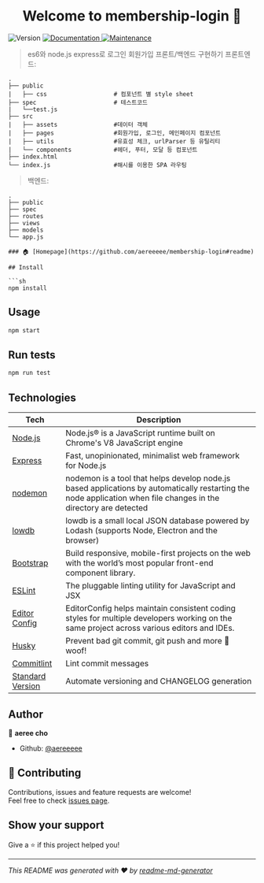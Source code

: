 <h1 align="center">Welcome to membership-login 👋</h1>
<p>
  <img alt="Version" src="https://img.shields.io/badge/version-1.0.0-blue.svg?cacheSeconds=2592000" />
  <a href="https://github.com/aereeeee/membership-login#readme">
    <img alt="Documentation" src="https://img.shields.io/badge/documentation-yes-brightgreen.svg" target="_blank" />
  </a>
  <a href="https://github.com/aereeeee/membership-login/graphs/commit-activity">
    <img alt="Maintenance" src="https://img.shields.io/badge/Maintained%3F-yes-green.svg" target="_blank" />
  </a>
</p>

> es6와 node.js express로 로그인 회원가입 프론트/백엔드 구현하기
> 프론트엔드:
```
.
├── public
|   ├── css                   # 컴포넌트 별 style sheet
├── spec                      # 테스트코드
|   └──test.js                
├── src
|   ├── assets                #데이터 객체
|   ├── pages                 #회원가입, 로그인, 메인페이지 컴포넌트
|   ├── utils                 #유효성 체크, urlParser 등 유틸리티
|   └── components            #헤더, 푸터, 모달 등 컴포넌트
├── index.html
└── index.js                  #해시를 이용한 SPA 라우팅
```
> 백엔드: 
```
.
├── public
├── spec
├── routes
├── views
├── models
└── app.js

### 🏠 [Homepage](https://github.com/aereeeee/membership-login#readme)

## Install

```sh
npm install
```

## Usage

```sh
npm start
```

## Run tests

```sh
npm run test
```

## Technologies

| **Tech** | **Description** |
|----------|-------|
| [Node.js](https://nodejs.org/ko/) | Node.js® is a JavaScript runtime built on Chrome's V8 JavaScript engine |
| [Express](https://expressjs.com/) | Fast, unopinionated, minimalist web framework for Node.js |
| [nodemon](https://www.npmjs.com/package/nodemon) | nodemon is a tool that helps develop node.js based applications by automatically restarting the node application when file changes in the directory are detected |
| [lowdb](https://github.com/typicode/lowdb) | lowdb is a small local JSON database powered by Lodash (supports Node, Electron and the browser) |
| [Bootstrap](https://getbootstrap.com/) | Build responsive, mobile-first projects on the web with the world’s most popular front-end component library. |
| [ESLint](https://eslint.org/) | The pluggable linting utility for JavaScript and JSX |
| [Editor Config](https://editorconfig.org) | EditorConfig helps maintain consistent coding styles for multiple developers working on the same project across various editors and IDEs. |
| [Husky](https://github.com/typicode/husky) | Prevent bad git commit, git push and more 🐶 woof! |
| [Commitlint](https://commitlint.js.org) | Lint commit messages |
| [Standard Version](https://github.com/conventional-changelog/standard-version) | Automate versioning and CHANGELOG generation |


## Author

👤 **aeree cho**

* Github: [@aereeeee](https://github.com/aereeeee)

## 🤝 Contributing

Contributions, issues and feature requests are welcome!<br />Feel free to check [issues page](https://github.com/aereeeee/membership-login/issues).

## Show your support

Give a ⭐️ if this project helped you!

***
_This README was generated with ❤️ by [readme-md-generator](https://github.com/kefranabg/readme-md-generator)_
